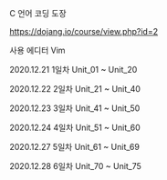 C 언어 코딩 도장

https://dojang.io/course/view.php?id=2

사용 에디터 Vim

2020.12.21 1일차 Unit_01 ~ Unit_20

2020.12.22 2일차 Unit_21 ~ Unit_40

2020.12.23 3일차 Unit_41 ~ Unit_50

2020.12.24 4일차 Unit_51 ~ Unit_60

2020.12.27 5일차 Unit_61 ~ Unit_69

2020.12.28 6일차 Unit_70 ~ Unit_75

